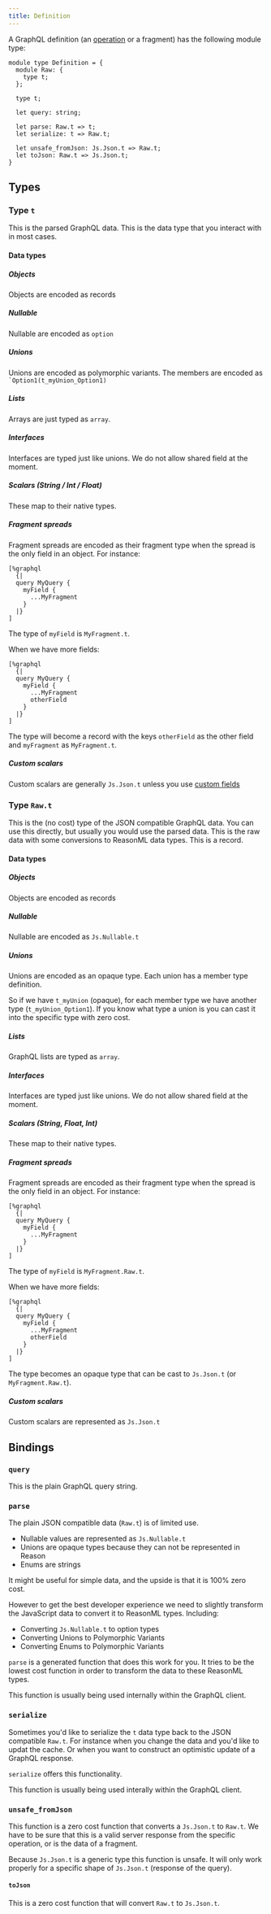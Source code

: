 ```yaml
---
title: Definition
---
```


A GraphQL definition (an [operation](operation) or a fragment) has the following
module type:

```reason
module type Definition = {
  module Raw: {
    type t;
  };

  type t;

  let query: string;

  let parse: Raw.t => t;
  let serialize: t => Raw.t;

  let unsafe_fromJson: Js.Json.t => Raw.t;
  let toJson: Raw.t => Js.Json.t;
}
```

## Types

### Type `t`

This is the parsed GraphQL data. This is the data type that you interact with in
most cases.

#### Data types

##### Objects

Objects are encoded as records

##### Nullable

Nullable are encoded as `option`

##### Unions

Unions are encoded as polymorphic variants. The members are encoded as
`` `Option1(t_myUnion_Option1) ``

##### Lists

Arrays are just typed as `array`.

##### Interfaces

Interfaces are typed just like unions. We do not allow shared field at the
moment.

##### Scalars (String / Int / Float)

These map to their native types.

##### Fragment spreads

Fragment spreads are encoded as their fragment type when the spread is the only
field in an object. For instance:

```reason
[%graphql
  {|
  query MyQuery {
    myField {
      ...MyFragment
    }
  |}
]
```

The type of `myField` is `MyFragment.t`.

When we have more fields:

```reason
[%graphql
  {|
  query MyQuery {
    myField {
      ...MyFragment
      otherField
    }
  |}
]
```

The type will become a record with the keys `otherField` as the other field and
`myFragment` as `MyFragment.t`.

##### Custom scalars

Custom scalars are generally `Js.Json.t` unless you use
[custom fields](custom-fields)

### Type `Raw.t`

This is the (no cost) type of the JSON compatible GraphQL data. You can use this
directly, but usually you would use the parsed data. This is the raw data with
some conversions to ReasonML data types. This is a record.

#### Data types

##### Objects

Objects are encoded as records

##### Nullable

Nullable are encoded as `Js.Nullable.t`

##### Unions

Unions are encoded as an opaque type. Each union has a member type definition.

So if we have `t_myUnion` (opaque), for each member type we have another type
(`t_myUnion_Option1`). If you know what type a union is you can cast it into the
specific type with zero cost.

##### Lists

GraphQL lists are typed as `array`.

##### Interfaces

Interfaces are typed just like unions. We do not allow shared field at the
moment.

##### Scalars (String, Float, Int)

These map to their native types.

##### Fragment spreads

Fragment spreads are encoded as their fragment type when the spread is the only
field in an object. For instance:

```reason
[%graphql
  {|
  query MyQuery {
    myField {
      ...MyFragment
    }
  |}
]
```

The type of `myField` is `MyFragment.Raw.t`.

When we have more fields:

```reason
[%graphql
  {|
  query MyQuery {
    myField {
      ...MyFragment
      otherField
    }
  |}
]
```

The type becomes an opaque type that can be cast to `Js.Json.t` (or
`MyFragment.Raw.t`).

##### Custom scalars

Custom scalars are represented as `Js.Json.t`

## Bindings

### `query`

This is the plain GraphQL query string.

### `parse`

The plain JSON compatible data (`Raw.t`) is of limited use.

- Nullable values are represented as `Js.Nullable.t`
- Unions are opaque types because they can not be represented in Reason
- Enums are strings

It might be useful for simple data, and the upside is that it is 100% zero cost.

However to get the best developer experience we need to slightly transform the
JavaScript data to convert it to ReasonML types. Including:

- Converting `Js.Nullable.t` to option types
- Converting Unions to Polymorphic Variants
- Converting Enums to Polymorphic Variants

`parse` is a generated function that does this work for you. It tries to be the
lowest cost function in order to transform the data to these ReasonML types.

This function is usually being used internally within the GraphQL client.

### `serialize`

Sometimes you'd like to serialize the `t` data type back to the JSON compatible
`Raw.t`. For instance when you change the data and you'd like to updat the
cache. Or when you want to construct an optimistic update of a GraphQL response.

`serialize` offers this functionality.

This function is usually being used interally within the GraphQL client.

### `unsafe_fromJson`

This function is a zero cost function that converts a `Js.Json.t` to `Raw.t`. We
have to be sure that this is a valid server response from the specific
operation, or is the data of a fragment.

Because `Js.Json.t` is a generic type this function is unsafe. It will only work
properly for a specific shape of `Js.Json.t` (response of the query).

#### `toJson`

This is a zero cost function that will convert `Raw.t` to `Js.Json.t`.
